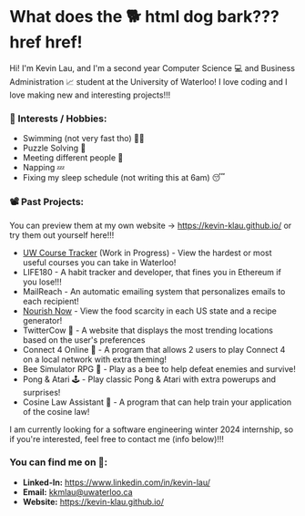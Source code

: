 # What does the 🐕 html dog bark??? href href! #

Hi! I'm Kevin Lau, and I'm a second year Computer Science 💻 and Business Administration 📈 student at the University of Waterloo! I love coding and I love making new and interesting projects!!!<br>

### 🤪 Interests / Hobbies: ###
- Swimming (not very fast tho) 🏊‍♂️
- Puzzle Solving 🧩
- Meeting different people 👯
- Napping 💤
- Fixing my sleep schedule (not writing this at 6am) 😴

### 📽️ Past Projects: ###
You can preview them at my own website -> https://kevin-klau.github.io/ or try them out yourself here!!!
- [UW Course Tracker](https://uw-course-tracker.netlify.app/) (Work in Progress) - View the hardest or most useful courses you can take in Waterloo!
- LIFE180 - A habit tracker and developer, that fines you in Ethereum if you lose!!!
- MailReach - An automatic emailing system that personalizes emails to each recipient!
- [Nourish Now](https://kevin-klau.github.io/nourishNow/) - View the food scarcity in each US state and a recipe generator!
- TwitterCow 🐄 - A website that displays the most trending locations based on the user's preferences
- Connect 4 Online 🎯 - A program that allows 2 users to play Connect 4 on a local network with extra theming!
- Bee Simulator RPG 🐝 - Play as a bee to help defeat enemies and survive!
- Pong & Atari 🕹️ - Play classic Pong & Atari with extra powerups and surprises!
- Cosine Law Assistant 🧮 - A program that can help train your application of the cosine law!

I am currently looking for a software engineering winter 2024 internship, so if you're interested, feel free to contact me (info below)!!!

### You can find me on 🔎: ###
- **Linked-In:** https://www.linkedin.com/in/kevin-lau/
- **Email:** kkmlau@uwaterloo.ca
- **Website:** https://kevin-klau.github.io/
